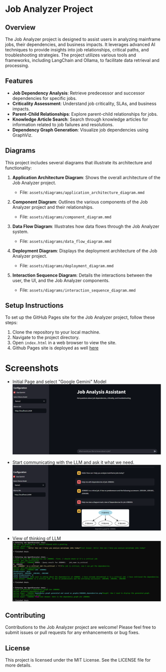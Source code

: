 # Job Analyzer Project

## Overview
The Job Analyzer project is designed to assist users in analyzing mainframe jobs, their dependencies, and business impacts. It leverages advanced AI techniques to provide insights into job relationships, critical paths, and troubleshooting strategies. The project utilizes various tools and frameworks, including LangChain and Ollama, to facilitate data retrieval and processing.

## Features
- **Job Dependency Analysis**: Retrieve predecessor and successor dependencies for specific jobs.
- **Criticality Assessment**: Understand job criticality, SLAs, and business impacts.
- **Parent-Child Relationships**: Explore parent-child relationships for jobs.
- **Knowledge Article Search**: Search through knowledge articles for information related to job failures and resolutions.
- **Dependency Graph Generation**: Visualize job dependencies using GraphViz.

## Diagrams
This project includes several diagrams that illustrate its architecture and functionality:

1. **Application Architecture Diagram**: Shows the overall architecture of the Job Analyzer project.
   - File: `assets/diagrams/application_architecture_diagram.mmd`

2. **Component Diagram**: Outlines the various components of the Job Analyzer project and their relationships.
   - File: `assets/diagrams/component_diagram.mmd`

3. **Data Flow Diagram**: Illustrates how data flows through the Job Analyzer system.
   - File: `assets/diagrams/data_flow_diagram.mmd`

4. **Deployment Diagram**: Displays the deployment architecture of the Job Analyzer project.
   - File: `assets/diagrams/deployment_diagram.mmd`

5. **Interaction Sequence Diagram**: Details the interactions between the user, the UI, and the Job Analyzer components.
   - File: `assets/diagrams/interaction_sequence_diagram.mmd`

## Setup Instructions
To set up the GitHub Pages site for the Job Analyzer project, follow these steps:

1. Clone the repository to your local machine.
2. Navigate to the project directory.
3. Open `index.html` in a web browser to view the site.
4. Github Pages site is deployed as well [here](https://avivzm05.github.io/dependency_analysis/)


# Screenshots
- Initial Page and select "Google Gemini" Model
  ![Initial Job Analyzer Page](assets/images/initial_page.png)

- Start communicating with the LLM and ask it what we need.
  ![Discussion with Gemini](assets/images/Query.png)
  
- View of thinking of LLM
  ![LLM Thoughts](assets/images/thoughts.png)

## Contributing
Contributions to the Job Analyzer project are welcome! Please feel free to submit issues or pull requests for any enhancements or bug fixes.

## License
This project is licensed under the MIT License. See the LICENSE file for more details.